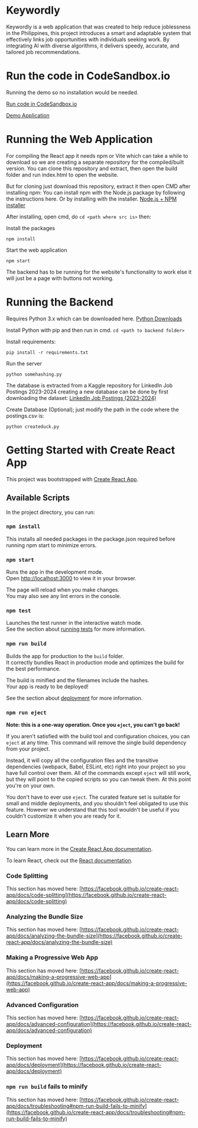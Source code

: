 # Keywordly
Keywordly is a web application that was created to help reduce joblessness in the Philippines, this project introduces a smart and adaptable system that effectively links job opportunities with individuals seeking work. By integrating AI with diverse algorithms, it delivers speedy, accurate, and tailored job recommendations.

# Run the code in CodeSandbox.io

Running the demo so no installation would be needed.

[Run code in CodeSandbox.io](https://codesandbox.io/p/github/sprites20/Keywordly/main?import=true)

[Demo Application](https://sswwk2-3000.csb.app/)

# Running the Web Application
For compiling the React app it needs npm or Vite which can take a while to download so we are creating a separate repository for the compiled/built version.
You can clone this repository and extract, then open the build folder and run index.html to open the website.

But for cloning just download this repository, extract it then open CMD after installing npm:
You can install npm with the Node.js package by following the instructions here. Or by installing with the installer.
[Node.js + NPM installer](https://nodejs.org/en/download/)

After installing, open cmd, do `cd <path where src is>` then:

Install the packages

`npm install`

Start the web application

`npm start`

The backend has to be running for the website's functionality to work else it will just be a page with buttons not working.

# Running the Backend
Requires Python 3.x which can be downloaded here.
[Python Downloads](https://www.python.org/downloads/)

Install Python with pip and then run in cmd.
`cd <path to backend folder>`

Install requirements:

`pip install -r requirements.txt`



Run the server

`python somehashing.py`

The database is extracted from a Kaggle repository for LinkedIn Job Postings 2023-2024 creating a new database can be done by first downloading the dataset:
[LinkedIn Job Postings (2023-2024)](https://www.kaggle.com/datasets/arshkon/linkedin-job-postings)

Create Database (Optional); just modify the path in the code where the postings.csv is:

`python createduck.py`


# Getting Started with Create React App

This project was bootstrapped with [Create React App](https://github.com/facebook/create-react-app).

## Available Scripts

In the project directory, you can run:

### `npm install`
This installs all needed packages in the package.json required before running npm start to minimize errors.

### `npm start`

Runs the app in the development mode.\
Open [http://localhost:3000](http://localhost:3000) to view it in your browser.

The page will reload when you make changes.\
You may also see any lint errors in the console.

### `npm test`

Launches the test runner in the interactive watch mode.\
See the section about [running tests](https://facebook.github.io/create-react-app/docs/running-tests) for more information.

### `npm run build`

Builds the app for production to the `build` folder.\
It correctly bundles React in production mode and optimizes the build for the best performance.

The build is minified and the filenames include the hashes.\
Your app is ready to be deployed!

See the section about [deployment](https://facebook.github.io/create-react-app/docs/deployment) for more information.

### `npm run eject`

**Note: this is a one-way operation. Once you `eject`, you can't go back!**

If you aren't satisfied with the build tool and configuration choices, you can `eject` at any time. This command will remove the single build dependency from your project.

Instead, it will copy all the configuration files and the transitive dependencies (webpack, Babel, ESLint, etc) right into your project so you have full control over them. All of the commands except `eject` will still work, but they will point to the copied scripts so you can tweak them. At this point you're on your own.

You don't have to ever use `eject`. The curated feature set is suitable for small and middle deployments, and you shouldn't feel obligated to use this feature. However we understand that this tool wouldn't be useful if you couldn't customize it when you are ready for it.

## Learn More

You can learn more in the [Create React App documentation](https://facebook.github.io/create-react-app/docs/getting-started).

To learn React, check out the [React documentation](https://reactjs.org/).

### Code Splitting

This section has moved here: [https://facebook.github.io/create-react-app/docs/code-splitting](https://facebook.github.io/create-react-app/docs/code-splitting)

### Analyzing the Bundle Size

This section has moved here: [https://facebook.github.io/create-react-app/docs/analyzing-the-bundle-size](https://facebook.github.io/create-react-app/docs/analyzing-the-bundle-size)

### Making a Progressive Web App

This section has moved here: [https://facebook.github.io/create-react-app/docs/making-a-progressive-web-app](https://facebook.github.io/create-react-app/docs/making-a-progressive-web-app)

### Advanced Configuration

This section has moved here: [https://facebook.github.io/create-react-app/docs/advanced-configuration](https://facebook.github.io/create-react-app/docs/advanced-configuration)

### Deployment

This section has moved here: [https://facebook.github.io/create-react-app/docs/deployment](https://facebook.github.io/create-react-app/docs/deployment)

### `npm run build` fails to minify

This section has moved here: [https://facebook.github.io/create-react-app/docs/troubleshooting#npm-run-build-fails-to-minify](https://facebook.github.io/create-react-app/docs/troubleshooting#npm-run-build-fails-to-minify)
